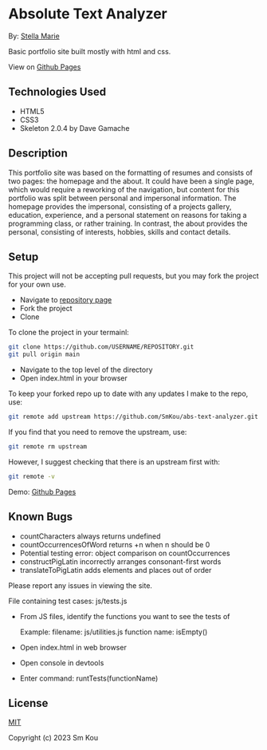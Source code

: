 # Absolute Text Analyzer

By: [Stella Marie](http://smkou.com)

Basic portfolio site built mostly with html and css.

View on [Github Pages](https://smkou.github.io/abs-text-analyzer/)

## Technologies Used

- HTML5
- CSS3
- Skeleton 2.0.4 by Dave Gamache

## Description

This portfolio site was based on the formatting of resumes and consists of two pages: the homepage and the about. It could have been a single page, which would require a reworking of the navigation, but content for this portfolio was split between personal and impersonal information. The homepage provides the impersonal, consisting of a projects gallery, education, experience, and a personal statement on reasons for taking a programming class, or rather training. In contrast, the about provides the personal, consisting of interests, hobbies, skills and contact details.

## Setup

This project will not be accepting pull requests, but you may fork the project for your own use.

- Navigate to [repository page](https://github.com/SmKou/abs-text-analyzer)
- Fork the project
- Clone 

To clone the project in your termainl:

```bash
git clone https://github.com/USERNAME/REPOSITORY.git
git pull origin main
```

- Navigate to the top level of the directory
- Open index.html in your browser

To keep your forked repo up to date with any updates I make to the repo, use: 

```bash
git remote add upstream https://github.com/SmKou/abs-text-analyzer.git
```

If you find that you need to remove the upstream, use:

```bash
git remote rm upstream
```

However, I suggest checking that there is an upstream first with:

```bash
git remote -v
```

Demo: [Github Pages](https://smkou.github.io/abs-text-analyzer/)

## Known Bugs

- countCharacters always returns undefined
- countOccurrencesOfWord returns +n when n should be 0
- Potential testing error: object comparison on countOccurrences
- constructPigLatin incorrectly arranges consonant-first words
- translateToPigLatin adds elements and places out of order


Please report any issues in viewing the site.

File containing test cases: js/tests.js
- From JS files, identify the functions you want to see the tests of

    Example:
    filename: js/utilities.js
    function name: isEmpty()

- Open index.html in web browser
- Open console in devtools
- Enter command: runtTests(functionName)

## License

[MIT](https://choosealicense.com/licenses/mit/)

Copyright (c) 2023 Sm Kou